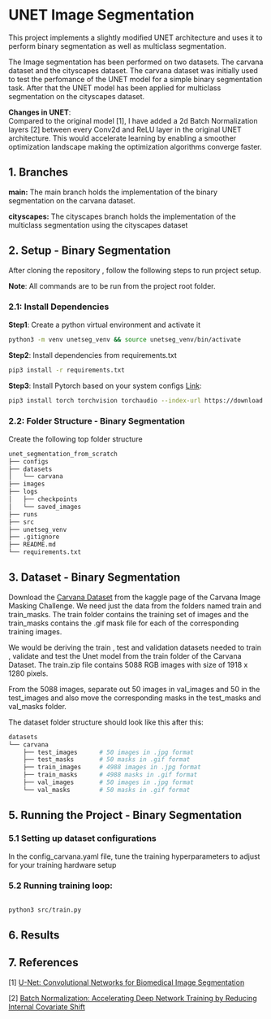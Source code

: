 # UNET Image Segmentation

This project implements a slightly modified UNET architecture and uses it to perform binary segmentation as well as multiclass segmentation. 

The Image segmentation has been performed on two datasets. The carvana dataset and the cityscapes dataset. The carvana dataset was initially used to test the perfomance of the UNET model for a simple binary segmentation task. After that the UNET model has been applied for multiclass segmentation on the cityscapes dataset. 

**Changes in UNET**:  
Compared to the original model [1], I have added a 2d Batch Normalization layers [2] between every Conv2d and ReLU layer in the original UNET architecture. This would accelerate learning by enabling a smoother optimization landscape making the optimization algorithms converge faster.

## 1. Branches

**main:** The main branch holds the implementation of the binary segmentation on the carvana dataset.

**cityscapes:** The cityscapes branch holds the implementation of the multiclass segmentation using the cityscapes dataset

## 2. Setup - Binary Segmentation

After cloning the repository , follow the following steps to run project setup. 

**Note**: All commands are to be run from the project root folder. 

### 2.1: Install Dependencies 

**Step1**: Create a python virtual environment and activate it

```bash
python3 -m venv unetseg_venv && source unetseg_venv/bin/activate
```

**Step2**: Install dependencies from requirements.txt

```bash 
pip3 install -r requirements.txt
```
**Step3**: Install Pytorch based on your system configs [Link](https://pytorch.org/): 

```bash
pip3 install torch torchvision torchaudio --index-url https://download.pytorch.org/whl/cu118
```

### 2.2: Folder Structure - Binary Segmentation

Create the following top folder structure

```bash 
unet_segmentation_from_scratch
├── configs
├── datasets
│   └── carvana
├── images
├── logs
│   ├── checkpoints
│   └── saved_images
├── runs
├── src
├── unetseg_venv
├── .gitignore
├── README.md
└── requirements.txt

```
## 3. Dataset - Binary Segmentation

Download the [Carvana Dataset](https://www.kaggle.com/c/carvana-image-masking-challenge/data) from the kaggle page of the Carvana Image Masking Challenge. We need just the data from the folders named train and train_masks. The train folder contains the training set of images and the train_masks contains the .gif mask file for each of the corresponding training images. 

We would be deriving the train , test and validation datasets needed to train , validate and test the Unet model from the train folder of the Carvana Dataset. The train.zip file contains 5088 RGB images with size of 1918 x 1280 pixels.

From the 5088 images, separate out 50 images in val_images and 50 in the test_images and also move the corresponding masks in the test_masks and val_masks folder.

The dataset folder structure should look like this after this:

```bash
datasets
└── carvana
    ├── test_images      # 50 images in .jpg format
    ├── test_masks       # 50 masks in .gif format
    ├── train_images     # 4988 images in .jpg format
    ├── train_masks      # 4988 masks in .gif format
    ├── val_images       # 50 images in .jpg format
    └── val_masks        # 50 masks in .gif format
```

## 5. Running the Project - Binary Segmentation

### 5.1 Setting up dataset configurations

In the config_carvana.yaml file, tune the training hyperparameters to adjust for your training hardware setup

### 5.2 Running training loop: 

```bash

python3 src/train.py

```

## 6. Results 



## 7. References 

[1] [U-Net: Convolutional Networks for Biomedical Image Segmentation](https://arxiv.org/abs/1505.04597)

[2] [Batch Normalization: Accelerating Deep Network Training by Reducing Internal Covariate Shift](https://arxiv.org/abs/1502.03167)
